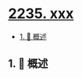 # [2235. xxx](https://github.com/Tdahuyou/TNotes.leetcode/tree/main/notes/2235.%20xxx)

<!-- region:toc -->

- [1. 📝 概述](#1--概述)

<!-- endregion:toc -->

## 1. 📝 概述
